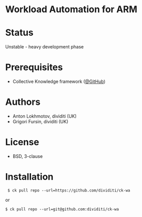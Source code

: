 Workload Automation for ARM
===========================

Status
======
Unstable - heavy development phase

Prerequisites
=============
* Collective Knowledge framework ([@GitHub](http://github.com/ctuning/ck))

Authors
=======

* Anton Lokhmotov, dividiti (UK)
* Grigori Fursin, dividiti (UK)

License
=======
* BSD, 3-clause

Installation
============
```
 $ ck pull repo --url=https://github.com/dividiti/ck-wa
```
or
```
$ ck pull repo --url=git@github.com:dividiti/ck-wa
```